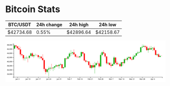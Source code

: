 # Bitcoin Stats

BTC/USDT|24h change|24h high|24h low|
|---|---|---|---|
|$42734.68|0.55%|$42896.64|$42158.67|

<img src="./chart.svg">

